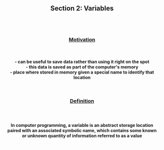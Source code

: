 <div align='center'>
<h2 style='border: solid white 1px;'>Section 2: Variables<h2>

<br>
<h3 style='text-decoration: underline;'>Motivation</h3>
<br>

<h4>
- can be useful to save data rather than using it right on the spot
<br>
- this data is saved as part of the computer's memory
<br>
- place where stored in memory given a special name to identify that location
<br>
</h4>

<br>

<h3 style='text-decoration: underline;'>Definition</h3>

<br>

<div style='border: dashed white 1px; padding: 0.4em;'>
    <h4>In computer programming, a variable is an abstract storage location paired with an associated symbolic name, which contains some known or unknown quantity of information referred to as a value</h4>
</div>

<br>

</div>